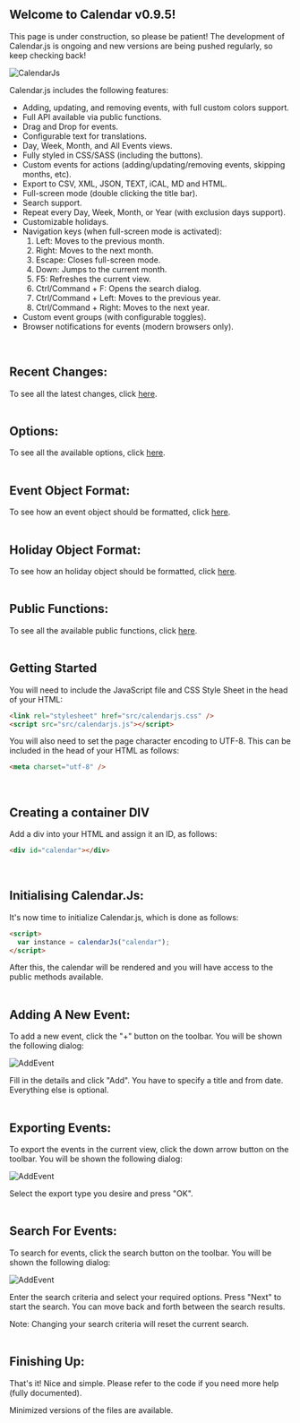 ## Welcome to Calendar v0.9.5!

This page is under construction, so please be patient! The development of Calendar.js is ongoing and new versions are being pushed regularly, so keep checking back!

![CalendarJs](images/main.png)

Calendar.js includes the following features:

- Adding, updating, and removing events, with full custom colors support.
- Full API available via public functions.
- Drag and Drop for events.
- Configurable text for translations.
- Day, Week, Month, and All Events views.
- Fully styled in CSS/SASS (including the buttons).
- Custom events for actions (adding/updating/removing events, skipping months, etc).
- Export to CSV, XML, JSON, TEXT, iCAL, MD and HTML.
- Full-screen mode (double clicking the title bar).
- Search support.
- Repeat every Day, Week, Month, or Year (with exclusion days support).
- Customizable holidays.
- Navigation keys (when full-screen mode is activated):
  1. Left:  Moves to the previous month.
  2. Right:  Moves to the next month.
  3. Escape:  Closes full-screen mode.
  4. Down:  Jumps to the current month.
  6. F5:  Refreshes the current view.
  7. Ctrl/Command + F:  Opens the search dialog.
  8. Ctrl/Command + Left:  Moves to the previous year.
  9. Ctrl/Command + Right:  Moves to the next year.
- Custom event groups (with configurable toggles).
- Browser notifications for events (modern browsers only).
<br>

## Recent Changes:

To see all the latest changes, click [here](changes.md).
<br>
<br>

## Options:

To see all the available options, click [here](options.md).
<br>
<br>

## Event Object Format:

To see how an event object should be formatted, click [here](event.md).
<br>
<br>

## Holiday Object Format:

To see how an holiday object should be formatted, click [here](holiday.md).
<br>
<br>

## Public Functions:

To see all the available public functions, click [here](functions.md).
<br>
<br>

## Getting Started

You will need to include the JavaScript file and CSS Style Sheet in the head of your HTML:

```markdown
<link rel="stylesheet" href="src/calendarjs.css" />
<script src="src/calendarjs.js"></script>
```

You will also need to set the page character encoding to UTF-8. This can be included in the head of your HTML as follows:

```markdown
<meta charset="utf-8" />
```
<br>

## Creating a container DIV

Add a div into your HTML and assign it an ID, as follows:

```markdown
<div id="calendar"></div>
```
<br>

## Initialising Calendar.Js:

It's now time to initialize Calendar.js, which is done as follows:

```markdown
<script> 
  var instance = calendarJs("calendar"); 
</script>
```

After this, the calendar will be rendered and you will have access to the public methods available.
<br>
<br>

## Adding A New Event:

To add a new event, click the "+" button on the toolbar.  You will be shown the following dialog:

![AddEvent](images/addevent.png)

Fill in the details and click "Add".  You have to specify a title and from date.  Everything else is optional.
<br>
<br>

## Exporting Events:

To export the events in the current view, click the down arrow button on the toolbar.  You will be shown the following dialog:

![AddEvent](images/export.png)

Select the export type you desire and press "OK".
<br>
<br>

## Search For Events:

To search for events, click the search button on the toolbar.  You will be shown the following dialog:

![AddEvent](images/search.png)

Enter the search criteria and select your required options.  Press "Next" to start the search.  You can move back and forth between the search results.

Note:  Changing your search criteria will reset the current search.
<br>
<br>

## Finishing Up:

That's it! Nice and simple. Please refer to the code if you need more help (fully documented).

Minimized versions of the files are available.